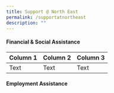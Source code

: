```yaml
---
title: Support @ North East
permalink: /supportatnortheast
description: ""
---
```

#### Financial & Social Assistance

| Column 1 | Column 2 | Column 3 |
| -------- | -------- | -------- |
| Text     | Text     | Text     |

#### Employment Assistance
